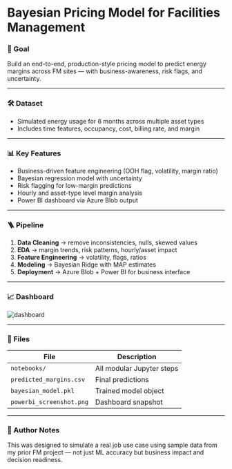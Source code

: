 # Bayesian Pricing Model for Facilities Management

### 🧠 Goal
Build an end-to-end, production-style pricing model to predict energy margins across FM sites — with business-awareness, risk flags, and uncertainty.

---

### 🛠 Dataset
- Simulated energy usage for 6 months across multiple asset types
- Includes time features, occupancy, cost, billing rate, and margin

---

### 📊 Key Features
- Business-driven feature engineering (OOH flag, volatility, margin ratio)
- Bayesian regression model with uncertainty
- Risk flagging for low-margin predictions
- Hourly and asset-type level margin analysis
- Power BI dashboard via Azure Blob output

---

### 🪜 Pipeline
1. **Data Cleaning** → remove inconsistencies, nulls, skewed values
2. **EDA** → margin trends, risk patterns, hourly/asset impact
3. **Feature Engineering** → volatility, flags, ratios
4. **Modeling** → Bayesian Ridge with MAP estimates
5. **Deployment** → Azure Blob + Power BI for business interface

---

### 📈 Dashboard
![dashboard](powerbi_screenshot.png)

---

### 🧩 Files
| File | Description |
|------|-------------|
| `notebooks/` | All modular Jupyter steps |
| `predicted_margins.csv` | Final predictions |
| `bayesian_model.pkl` | Trained model object |
| `powerbi_screenshot.png` | Dashboard snapshot |

---

### 🚀 Author Notes
This was designed to simulate a real job use case using sample data from my prior FM project — not just ML accuracy but business impact and decision readiness.
